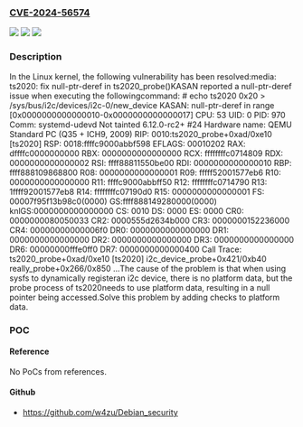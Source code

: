 ### [CVE-2024-56574](https://cve.mitre.org/cgi-bin/cvename.cgi?name=CVE-2024-56574)
![](https://img.shields.io/static/v1?label=Product&message=Linux&color=blue)
![](https://img.shields.io/static/v1?label=Version&message=dc245a5f9b5163511e0c164c8aa47848f07b75a9%3C%20ced1c04e82e3ecc246b921b9733f0df0866aa50d%20&color=brighgreen)
![](https://img.shields.io/static/v1?label=Vulnerability&message=n%2Fa&color=brighgreen)

### Description

In the Linux kernel, the following vulnerability has been resolved:media: ts2020: fix null-ptr-deref in ts2020_probe()KASAN reported a null-ptr-deref issue when executing the followingcommand:  # echo ts2020 0x20 > /sys/bus/i2c/devices/i2c-0/new_device    KASAN: null-ptr-deref in range [0x0000000000000010-0x0000000000000017]    CPU: 53 UID: 0 PID: 970 Comm: systemd-udevd Not tainted 6.12.0-rc2+ #24    Hardware name: QEMU Standard PC (Q35 + ICH9, 2009)    RIP: 0010:ts2020_probe+0xad/0xe10 [ts2020]    RSP: 0018:ffffc9000abbf598 EFLAGS: 00010202    RAX: dffffc0000000000 RBX: 0000000000000000 RCX: ffffffffc0714809    RDX: 0000000000000002 RSI: ffff88811550be00 RDI: 0000000000000010    RBP: ffff888109868800 R08: 0000000000000001 R09: fffff52001577eb6    R10: 0000000000000000 R11: ffffc9000abbff50 R12: ffffffffc0714790    R13: 1ffff92001577eb8 R14: ffffffffc07190d0 R15: 0000000000000001    FS:  00007f95f13b98c0(0000) GS:ffff888149280000(0000) knlGS:0000000000000000    CS:  0010 DS: 0000 ES: 0000 CR0: 0000000080050033    CR2: 0000555d2634b000 CR3: 0000000152236000 CR4: 00000000000006f0    DR0: 0000000000000000 DR1: 0000000000000000 DR2: 0000000000000000    DR3: 0000000000000000 DR6: 00000000fffe0ff0 DR7: 0000000000000400    Call Trace:     <TASK>     ts2020_probe+0xad/0xe10 [ts2020]     i2c_device_probe+0x421/0xb40     really_probe+0x266/0x850    ...The cause of the problem is that when using sysfs to dynamically registeran i2c device, there is no platform data, but the probe process of ts2020needs to use platform data, resulting in a null pointer being accessed.Solve this problem by adding checks to platform data.

### POC

#### Reference
No PoCs from references.

#### Github
- https://github.com/w4zu/Debian_security

